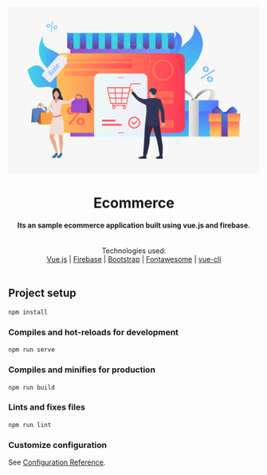 ![ECommerce - An ecommerce platform in vue.js](18980[1].jpg)
<div align="center">
  <h1>Ecommerce</h1>
</div>

<div align="center">
  <strong>Its an sample ecommerce application built using vue.js and firebase.</strong>
</div>
<br>

<br>
<div align="center">
  Technologies used: <br>
  <a href="">Vue.js</a>
  <span> | </span>
  <a href="https://firebase.google.com/">Firebase</a>
  <span> | </span>
  <a href="https://getbootstrap.com/">Bootstrap</a>
  <span> | </span>
  <a href="https://fontawesome.com/">Fontawesome</a>
  <span> | </span>
  <a href="https://cli.vuejs.org/">vue-cli</a>
</div>

<br>

## Project setup
```
npm install
```

### Compiles and hot-reloads for development
```
npm run serve
```

### Compiles and minifies for production
```
npm run build
```

### Lints and fixes files
```
npm run lint
```

### Customize configuration
See [Configuration Reference](https://cli.vuejs.org/config/).
